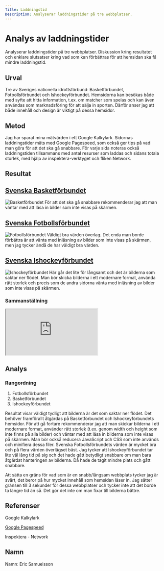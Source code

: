 ```yaml
---
Title: Laddningstid
Description: Analyserar laddningstider på tre webbplatser.
---
```


Analys av laddningstider
=======================

Analyserar laddningstider på tre webbplatser. Diskussion kring resultatet och enklare slutsatser kring vad som kan förbättras för att hemsidan ska få mindre laddningstid.

Urval
-----------------------

Tre av Sveriges nationella idrottsförbund: Basketförbundet, Fotbollsförbundet och Ishockeyförbundet. Hemsidorna kan besökas både med syfte att hitta information, t.ex. om matcher som spelas och kan även användas som marknadsföring för att sälja in sporten. Därför anser jag att både innehåll och design är viktigt på dessa hemsidor.

Metod
-----------------------

Jag har sparat mina mätvärden i ett Google Kalkylark. Sidornas laddningstider mäts med Google Pagespeed, som också ger tips på vad man göra för att det ska gå snabbare. För varje sida noteras också laddningstiden tillsammans med antal resurser som laddas och sidans totala storlek, med hjälp av inspektera-verktyget och fliken Network.

Resultat
-----------------------

<h2><a class="black" href="https://www.basket.se/">Svenska Basketförbundet</a></h2>

![Basketförbundet](%assets_url%/img/basketforbundet.png)
För att det ska gå snabbare rekommenderar jag att man väntar med att läsa in bilder som inte visas på skärmen.

<h2><a class="black" href="https://www.svenskfotboll.se/">Svenska Fotbollsförbundet</a></h2>

![Fotbollsförbundet](%assets_url%/img/fotbollsforbundet.png)
Väldigt bra värden överlag. Det enda man borde förbättra är att vänta med inläsning av bilder som inte visas på skärmen, men jag tycker ändå de har väldigt bra värden.

<h2><a class="black" href="https://www.swehockey.se/">Svenska Ishockeyförbundet</a></h2>

![Ishockeyförbundet](%assets_url%/img/ishockeyforbundet.png)
Här går det lite för långsamt och det är bilderna som saktar ner flödet. Man bör skicka bilderna i ett modernare format, använda rätt storlek och precis som de andra sidorna vänta med inläsning av bilder som inte visas på skärmen.

### Sammanställning
<iframe class="sheet" title="sheet" src="https://docs.google.com/spreadsheets/d/e/2PACX-1vQ5JsMP8W-6JKcDZYGimUzrnW3A9ncCi1iI7qBBDDGHSAjlU_nSB4b95fVnTt3tsP9VS1tDnDsLGcTE/pubhtml?widget=true&amp;headers=false" scrolling="no"></iframe>

Analys
-----------------------

### Rangordning
1. Fotbollsförbundet
2. Basketförbundet
2. Ishockeyförbundet

Resultat visar väldigt tydligt att bilderna är det som saktar ner flödet. Det behöver framförallt åtgärdas på Basketförbundet och Ishockeyförbundets hemsidor. För att gå fortare rekommenderar jag att man skickar bilderna i ett modernare format, använder rätt storlek (t.ex. genom width och height som inte finns på alla bilder) och väntar med att läsa in bilderna som inte visas på skärmen. Man bör också reducera JavaScript och CSS som inte används och minifiera dessa filer. Svenska Fotbollsförbundets värden är mycket bra och på flera värden överlägset bäst. Jag tycker att Ishockeyförbundet tar lite väl lång tid på sig och det hade gått betydligt snabbare om man bara åtgärdat hanteringen av bilderna. Då hade de tagit mindre plats och gått snabbare.

Att sätta en gräns för vad som är en snabb/långsam webbplats tycker jag är svårt, det beror på hur mycket innehåll som hemsidan läser in. Jag sätter gränsen till 3 sekunder för dessa webbplatser och tycker inte att det borde ta längre tid än så. Det gör det inte om man fixar till bilderna bättre.

Referenser
-----------------------

Google Kalkylark

<p><a class="black" href="https://pagespeed.web.dev/">Google Pagespeed</a></p>

Inspektera - Network

Namn
-----------------------

Namn: Eric Samuelsson
